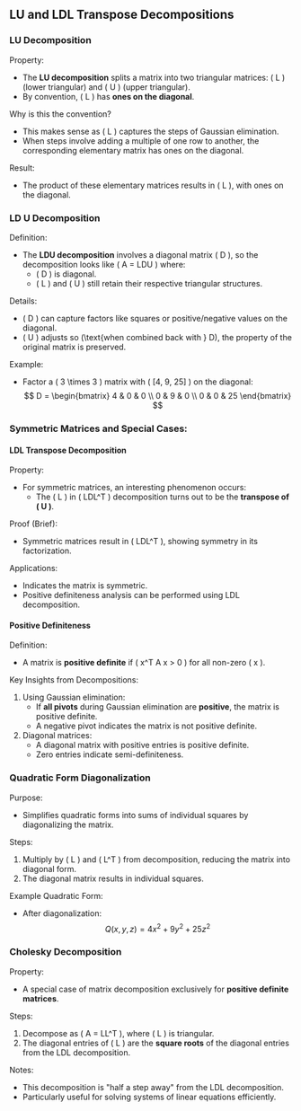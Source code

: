 ## LU and LDL Transpose Decompositions

### LU Decomposition

Property:
- The **LU decomposition** splits a matrix into two triangular matrices: \( L \) (lower triangular) and \( U \) (upper triangular).
- By convention, \( L \) has **ones on the diagonal**.

Why is this the convention?
- This makes sense as \( L \) captures the steps of Gaussian elimination.
- When steps involve adding a multiple of one row to another, the corresponding elementary matrix has ones on the diagonal.

Result:
- The product of these elementary matrices results in \( L \), with ones on the diagonal.

### LD U Decomposition

Definition:
- The **LDU decomposition** involves a diagonal matrix \( D \), so the decomposition looks like \( A = LDU \) where:
  - \( D \) is diagonal.
  - \( L \) and \( U \) still retain their respective triangular structures.

Details:
- \( D \) can capture factors like squares or positive/negative values on the diagonal.
- \( U \) adjusts so \(\text{when combined back with } D\), the property of the original matrix is preserved.
  
Example:
- Factor a \( 3 \times 3 \) matrix with \( [4, 9, 25] \) on the diagonal:
  $$
  D = \begin{bmatrix} 4 & 0 & 0 \\ 0 & 9 & 0 \\ 0 & 0 & 25 \end{bmatrix}
  $$

### Symmetric Matrices and Special Cases:

#### LDL Transpose Decomposition
Property:
- For symmetric matrices, an interesting phenomenon occurs:
    - The \( L \) in \( LDL^T \) decomposition turns out to be the **transpose of \( U \)**.
  
Proof (Brief):
- Symmetric matrices result in \( LDL^T \), showing symmetry in its factorization.

Applications:
- Indicates the matrix is symmetric.
- Positive definiteness analysis can be performed using LDL decomposition.

#### Positive Definiteness
Definition:
- A matrix is **positive definite** if \( x^T A x > 0 \) for all non-zero \( x \).

Key Insights from Decompositions:
1. Using Gaussian elimination:
    - If **all pivots** during Gaussian elimination are **positive**, the matrix is positive definite.
    - A negative pivot indicates the matrix is not positive definite.
2. Diagonal matrices:
    - A diagonal matrix with positive entries is positive definite.
    - Zero entries indicate semi-definiteness.

### Quadratic Form Diagonalization

Purpose:
- Simplifies quadratic forms into sums of individual squares by diagonalizing the matrix.

Steps:
1. Multiply by \( L \) and \( L^T \) from decomposition, reducing the matrix into diagonal form.
2. The diagonal matrix results in individual squares.

Example Quadratic Form:
- After diagonalization:
  $$
  Q(x, y, z) = 4x^2 + 9y^2 + 25z^2
  $$

### Cholesky Decomposition

Property:
- A special case of matrix decomposition exclusively for **positive definite matrices**.

Steps:
1. Decompose as \( A = LL^T \), where \( L \) is triangular.
2. The diagonal entries of \( L \) are the **square roots** of the diagonal entries from the LDL decomposition.

Notes:
- This decomposition is "half a step away" from the LDL decomposition.
- Particularly useful for solving systems of linear equations efficiently.

